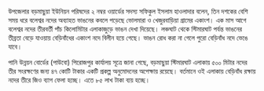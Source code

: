 উপজেলার বড়মাছুয়া ইউনিয়ন পরিষদের ২ নম্বর ওয়ার্ডের সদস্য সফিকুল ইসলাম হাওলাদার বলেন, তিন দশকের বেশি সময় ধরে বলেশ্বর নদের অব্যাহত ভাঙনের কবলে পড়েছে ভোলমারা ও খেজুরবাড়িয়া গ্রামের একাংশ। এক মাস আগে বলেশ্বর নদের তীরবর্তী পাঁচ কিলোমিটার এলাকাজুড়ে ভাঙন দেখা দিয়েছে। লঞ্চঘাট থেকে স্টিমারঘাট পর্যন্ত ভাঙনের তীব্রতা বেড়ে যাওয়ায় বেড়িবাঁধের একাংশ নদে বিলীন হয়ে গেছে। ভাঙন রোধ করা না গেলে পুরো বেড়িবাঁধ নদে ভেঙে যাবে।

পানি উন্নয়ন বোর্ডের (পাউবো) পিরোজপুর কার্যালয় সূত্রে জানা গেছে, বড়মাছুয়া স্টিমারঘাট এলাকায় ৫০০ মিটার নদের তীর সংরক্ষণের জন্য ৪৭ কোটি টাকার একটি প্রকল্প অনুমোদনের অপেক্ষায় রয়েছে। বর্তমানে ওই এলাকায় বেড়িবাঁধ রক্ষায় নদের তীরে জিও ব্যাগ ফেলা হচ্ছে। এতে ৮৫ লাখ টাকা ব্যয় হচ্ছে।
